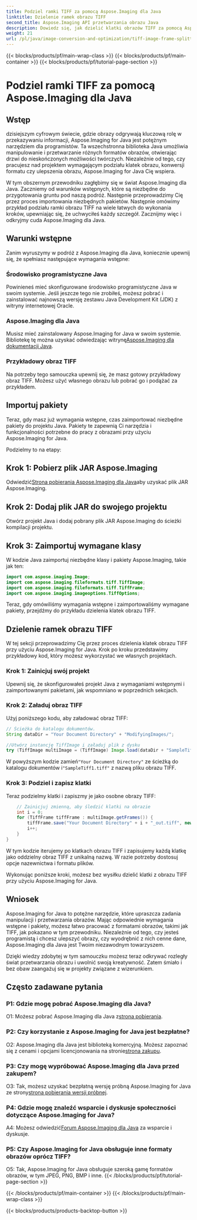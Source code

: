 ```yaml
---
title: Podziel ramki TIFF za pomocą Aspose.Imaging dla Java
linktitle: Dzielenie ramek obrazu TIFF
second_title: Aspose.Imaging API przetwarzania obrazu Java
description: Dowiedz się, jak dzielić klatki obrazów TIFF za pomocą Aspose.Imaging dla Java. Przewodnik krok po kroku z wymaganiami wstępnymi, przykładem kodu i często zadawanymi pytaniami dla programistów.
weight: 21
url: /pl/java/image-conversion-and-optimization/tiff-image-frame-splitting/
---
```


{{< blocks/products/pf/main-wrap-class >}}
{{< blocks/products/pf/main-container >}}
{{< blocks/products/pf/tutorial-page-section >}}

# Podziel ramki TIFF za pomocą Aspose.Imaging dla Java

## Wstęp

dzisiejszym cyfrowym świecie, gdzie obrazy odgrywają kluczową rolę w przekazywaniu informacji, Aspose.Imaging for Java jest potężnym narzędziem dla programistów. Ta wszechstronna biblioteka Java umożliwia manipulowanie i przetwarzanie różnych formatów obrazów, otwierając drzwi do nieskończonych możliwości twórczych. Niezależnie od tego, czy pracujesz nad projektem wymagającym podziału klatek obrazu, konwersji formatu czy ulepszenia obrazu, Aspose.Imaging for Java Cię wspiera.

W tym obszernym przewodniku zagłębimy się w świat Aspose.Imaging dla Java. Zaczniemy od warunków wstępnych, które są niezbędne do przygotowania gruntu pod naszą podróż. Następnie przeprowadzimy Cię przez proces importowania niezbędnych pakietów. Następnie omówimy przykład podziału ramki obrazu TIFF na wiele łatwych do wykonania kroków, upewniając się, że uchwyciłeś każdy szczegół. Zacznijmy więc i odkryjmy cuda Aspose.Imaging dla Java.

## Warunki wstępne

Zanim wyruszymy w podróż z Aspose.Imaging dla Java, koniecznie upewnij się, że spełniasz następujące wymagania wstępne:

### Środowisko programistyczne Java
Powinieneś mieć skonfigurowane środowisko programistyczne Java w swoim systemie. Jeśli jeszcze tego nie zrobiłeś, możesz pobrać i zainstalować najnowszą wersję zestawu Java Development Kit (JDK) z witryny internetowej Oracle.

### Aspose.Imaging dla Java
 Musisz mieć zainstalowany Aspose.Imaging for Java w swoim systemie. Bibliotekę tę można uzyskać odwiedzając witrynę[Aspose.Imaging dla dokumentacji Java](https://reference.aspose.com/imaging/java/).

### Przykładowy obraz TIFF
Na potrzeby tego samouczka upewnij się, że masz gotowy przykładowy obraz TIFF. Możesz użyć własnego obrazu lub pobrać go i podążać za przykładem.

## Importuj pakiety

Teraz, gdy masz już wymagania wstępne, czas zaimportować niezbędne pakiety do projektu Java. Pakiety te zapewnią Ci narzędzia i funkcjonalności potrzebne do pracy z obrazami przy użyciu Aspose.Imaging for Java.

Podzielmy to na etapy:

## Krok 1: Pobierz plik JAR Aspose.Imaging

 Odwiedzić[Strona pobierania Aspose.Imaging dla Java](https://releases.aspose.com/imaging/java/)aby uzyskać plik JAR Aspose.Imaging.

## Krok 2: Dodaj plik JAR do swojego projektu

Otwórz projekt Java i dodaj pobrany plik JAR Aspose.Imaging do ścieżki kompilacji projektu.

## Krok 3: Zaimportuj wymagane klasy

W kodzie Java zaimportuj niezbędne klasy i pakiety Aspose.Imaging, takie jak ten:

```java
import com.aspose.imaging.Image;
import com.aspose.imaging.fileformats.tiff.TiffImage;
import com.aspose.imaging.fileformats.tiff.TiffFrame;
import com.aspose.imaging.imageoptions.TiffOptions;
```

Teraz, gdy omówiliśmy wymagania wstępne i zaimportowaliśmy wymagane pakiety, przejdźmy do przykładu dzielenia klatek obrazu TIFF.

## Dzielenie ramek obrazu TIFF

W tej sekcji przeprowadzimy Cię przez proces dzielenia klatek obrazu TIFF przy użyciu Aspose.Imaging for Java. Krok po kroku przedstawimy przykładowy kod, który możesz wykorzystać we własnych projektach.

### Krok 1: Zainicjuj swój projekt
Upewnij się, że skonfigurowałeś projekt Java z wymaganiami wstępnymi i zaimportowanymi pakietami, jak wspomniano w poprzednich sekcjach.

### Krok 2: Załaduj obraz TIFF
Użyj poniższego kodu, aby załadować obraz TIFF:

```java
// Ścieżka do katalogu dokumentów.
String dataDir = "Your Document Directory" + "ModifyingImages/";

//Utwórz instancję TiffImage i załaduj plik z dysku
try (TiffImage multiImage = (TiffImage) Image.load(dataDir + "SampleTiff1.tiff")) {
```

 W powyższym kodzie zamień`"Your Document Directory"` ze ścieżką do katalogu dokumentów i`"SampleTiff1.tiff"` z nazwą pliku obrazu TIFF.

### Krok 3: Podziel i zapisz klatki
Teraz podzielmy klatki i zapiszmy je jako osobne obrazy TIFF:

```java
    // Zainicjuj zmienną, aby śledzić klatki na obrazie
    int i = 0;
    for (TiffFrame tiffFrame : multiImage.getFrames()) {
        tiffFrame.save("Your Document Directory" + i + "_out.tiff", new TiffOptions(TiffExpectedFormat.TiffJpegRgb));
        i++;
    }
}
```

W tym kodzie iterujemy po klatkach obrazu TIFF i zapisujemy każdą klatkę jako oddzielny obraz TIFF z unikalną nazwą. W razie potrzeby dostosuj opcje nazewnictwa i formatu plików.

Wykonując poniższe kroki, możesz bez wysiłku dzielić klatki z obrazu TIFF przy użyciu Aspose.Imaging for Java.

## Wniosek

Aspose.Imaging for Java to potężne narzędzie, które upraszcza zadania manipulacji i przetwarzania obrazów. Mając odpowiednie wymagania wstępne i pakiety, możesz łatwo pracować z formatami obrazów, takimi jak TIFF, jak pokazano w tym przewodniku. Niezależnie od tego, czy jesteś programistą i chcesz ulepszyć obrazy, czy wyodrębnić z nich cenne dane, Aspose.Imaging dla Java jest Twoim niezawodnym towarzyszem.

Dzięki wiedzy zdobytej w tym samouczku możesz teraz odkrywać rozległy świat przetwarzania obrazu i uwolnić swoją kreatywność. Zatem śmiało i bez obaw zaangażuj się w projekty związane z wizerunkiem.

## Często zadawane pytania

### P1: Gdzie mogę pobrać Aspose.Imaging dla Java?

 O1: Możesz pobrać Aspose.Imaging dla Java z[strona pobierania](https://releases.aspose.com/imaging/java/).

### P2: Czy korzystanie z Aspose.Imaging for Java jest bezpłatne?

 O2: Aspose.Imaging dla Java jest biblioteką komercyjną. Możesz zapoznać się z cenami i opcjami licencjonowania na stronie[strona zakupu](https://purchase.aspose.com/buy).

### P3: Czy mogę wypróbować Aspose.Imaging dla Java przed zakupem?

 O3: Tak, możesz uzyskać bezpłatną wersję próbną Aspose.Imaging for Java ze strony[strona pobierania wersji próbnej](https://releases.aspose.com/).

### P4: Gdzie mogę znaleźć wsparcie i dyskusje społeczności dotyczące Aspose.Imaging for Java?

 A4: Możesz odwiedzić[Forum Aspose.Imaging dla Java](https://forum.aspose.com/) za wsparcie i dyskusje.

### P5: Czy Aspose.Imaging for Java obsługuje inne formaty obrazów oprócz TIFF?

O5: Tak, Aspose.Imaging for Java obsługuje szeroką gamę formatów obrazów, w tym JPEG, PNG, BMP i inne.
{{< /blocks/products/pf/tutorial-page-section >}}

{{< /blocks/products/pf/main-container >}}
{{< /blocks/products/pf/main-wrap-class >}}

{{< blocks/products/products-backtop-button >}}
